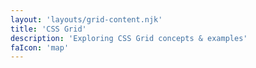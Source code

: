 ```yaml
---
layout: 'layouts/grid-content.njk'
title: 'CSS Grid'
description: 'Exploring CSS Grid concepts & examples'
faIcon: 'map'
---
```

